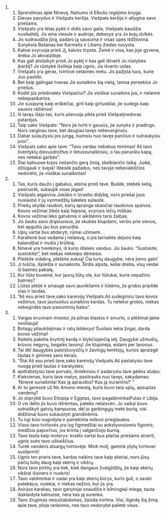 <ol>
  <li>
    <ol>
      <li>Sprendimas apie Ninevę. Nahumo iš Elkošo regėjimo knyga.</li>
      <li>Dievas pavydus ir Viešpats keršija. Viešpats keršija ir atlygina savo priešams.</li>
      <li>Viešpats yra lėtas pykti ir didis savo galia, Viešpats baudžia nusikaltėlį. Jis eina viesule ir audroje, debesys yra Jo kojų dulkės.</li>
      <li>Jis sudraudžia jūrą, padaro ją sausuma ir visas upes išdžiovina. Sunyksta Bašanas bei Karmelis ir Libano žiedas nuvysta.</li>
      <li>Kalnai svyruoja prieš Jį, kalvos tirpsta. Žemė ir visa, kas joje gyvena, dreba Jo akivaizdoje.</li>
      <li>Kas gali atsilaikyti prieš Jo pyktį ir kas gali ištverti Jo rūstybės įkarštį? Jo rūstybė išsilieja kaip ugnis, Jis išvarto uolas.</li>
      <li>Viešpats yra geras, tvirtovė nelaimės metu. Jis pažįsta tuos, kurie Juo pasitiki.</li>
      <li>Bet kaip galingas tvanas Jis sunaikins šią vietą, tamsa persekios Jo priešus.</li>
      <li>Kodėl jūs priešinatės Viešpačiui? Jis visiškai sunaikins jus, ir nelaimė nebepasikartos.</li>
      <li>Jie susipynę kaip erškėčiai, girti kaip girtuokliai, jie sudegs kaip sausos ražienos!</li>
      <li>Iš tavęs išėjo tas, kuris planuoja pikta prieš Viešpatį­nedoras patarėjas.</li>
      <li>Taip sako Viešpats: “Nors jie tvirti ir gausūs, jie sunyks ir pradings. Nors varginau tave, bet daugiau tavęs nebevarginsiu.</li>
      <li>Dabar sulaužysiu jos jungą, nuimsiu nuo tavęs pančius ir sutraukysiu juos”.</li>
      <li>Viešpats sako apie tave: “Tavo vardas nebebus minimas! Aš tavo šventyklų dievus­drožtus ir lietus­sunaikinsiu, o tau paruošiu kapą, nes netekai garbės”.</li>
      <li>Štai kalnuose kojos nešančio gerą žinią, skelbiančio taiką. Judai, džiūgauk ir švęsk! Ištesėk pažadus, nes tavyje nebevaikščios nedorėlis, jis visiškai sunaikintas!</li>
    </ol>
  </li>
  <li>
    <ol>
      <li>Tas, kuris daužo į gabalus, ateina prieš tave. Budėk, stebėk kelią, pasiruošk, sukaupk visas jėgas!</li>
      <li>Viešpats atgaivina Jokūbo ir Izraelio didybę, nors priešai juos nusiaubė ir jų vynmedžių šakeles sulaužė.</li>
      <li>Priešų skydai raudoni, karių apranga skaisčiai raudonos spalvos. Kovos vežimai žibės kaip liepsna, svyruos iečių miškas.</li>
      <li>Kovos vežimai lėks gatvėmis ir aikštėmis tarsi žaibas.</li>
      <li>Jis šauks savo drąsiuosius, jie skubės klupdami, veršis prie sienos, bet apgultis jau bus paruošta.</li>
      <li>Upių vartai bus atidaryti, rūmai užimami.</li>
      <li>Karalienė bus vedama į nelaisvę, o jos tarnaitės dejuos kaip balandžiai ir mušis į krūtinę.</li>
      <li>Ninevė yra tvenkinys, iš kurio ištekės vanduo. Jis šauks: “Sustokite, sustokite!”, bet niekas nekreips dėmesio.</li>
      <li>Plėškite sidabrą, plėškite auksą! Čia turtų daugybė, nėra jiems galo!</li>
      <li>Ji tuščia, išplėšta ir sunaikinta. Širdis alpsta, keliai dreba, visų veidai iš baimės pabalę.</li>
      <li>Kur liūto buveinė, kur jaunų liūtų ola, kur liūtukai, kurie nepažino baimės?</li>
      <li>Liūtas plėšė ir smaugė savo jaunikliams ir liūtėms, jis grobiu pripildė olas ir landas.</li>
      <li>“Aš esu prieš tave,­sako kareivijų Viešpats.­Aš sudeginsiu tavo kovos vežimus, tavo jaunuolius sunaikins kardas. Tu neteksi grobio, niekas nebegirdės tavo pasiuntinių balso”.</li>
    </ol>
  </li>
  <li>
    <ol>
      <li>Vargas kruvinam miestui; jis pilnas klastos ir smurto, o plėšimai jame nesiliauja!</li>
      <li>Botagų pliaukšėjimas ir ratų bildesys! Šuoliais lekia žirgai, darda kovos vežimai!</li>
      <li>Raitelis pakelia švytintį kardą ir blykčiojančią ietį. Daugybė užmuštų, krūvos negyvų, begalės lavonų! Jie klupinėja, eidami per lavonus.</li>
      <li>Tai dėl daugybės paleistuvysčių ir žavingų kerėtojų, kurios apraizgė tautas ir gimines savo kerais.</li>
      <li>“Štai Aš esu prieš tave,­sako kareivijų Viešpats.­Aš pastatysiu tave nuogą prieš tautas ir karalystes;</li>
      <li>apdrabstysiu tave purvais, išniekinsiu ir padarysiu tave gėdos stulpu.</li>
      <li>Kiekvienas, kuris tave matys, pasitrauks nuo tavęs, sakydamas: ‘Ninevė sunaikinta! Kas ją apraudos? Kas ją nuramins?’ ”</li>
      <li>Ar tu geresnė už No Amono miestą, kuris buvo tarp upių, apsuptas vandenų?</li>
      <li>Jo stiprybė buvo Etiopija ir Egiptas, tavo pagalbininkai­Putas ir Libija.</li>
      <li>O vis dėlto jis buvo ištremtas, pateko nelaisvėn. Jo vaikai buvo sutraiškyti gatvių kampuose, dėl jo garbingųjų metė burtą, visi didžiūnai buvo sukaustyti grandinėmis.</li>
      <li>Tu irgi būsi nugirdyta ir paniekinta ieškosi prieglaudos.</li>
      <li>Visos tavo tvirtovės yra lyg figmedžiai su ankstyvosiomis figomis; medžius papurčius, jos krinta į valgančiojo burną.</li>
      <li>Tavo tauta kaip moterys: krašto vartai bus plačiai priešams atverti, ugnis suės tavo užkaiščius.</li>
      <li>Turėk vandens atsargų tvirtovėje. Mink molį, gamink plytų tvirtovei sustiprinti!</li>
      <li>Ugnis ten praris tave, kardas naikins tave kaip skėriai, nors jūsų pačių būtų daug kaip skėrių ir vikšrų.</li>
      <li>Nors tavo pirklių yra tiek, kiek dangaus žvaigždžių, jie kaip skėrių vikšrai išsiners ir nuskris!</li>
      <li>Tavo valdininkai ir vadai yra kaip skėrių būrys, kuris guli, o saulei patekėjus, nulekia, ir niekas nežino, kur jis yra.</li>
      <li>Asirijos karaliau, tavo ganytojai snaudžia ir kilmingieji miega, tauta išsklaidyta kalnuose, nėra kas ją surenka.</li>
      <li>Tavo žlugimas nesustabdomas, žaizda mirtina. Visi, išgirdę šią žinią apie tave, ploja rankomis, nes tavo nedorybė palietė visus.</li>
    </ol>
  </li>
</ol>